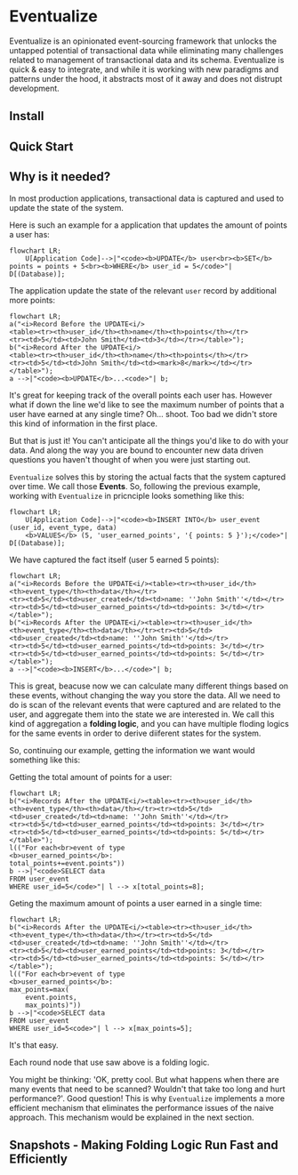 # Eventualize

Eventualize is an opinionated event-sourcing framework that unlocks the untapped potential of transactional data while eliminating many challenges related to management of transactional data and its schema.
Eventualize is quick & easy to integrate, and while it is working with new paradigms and patterns under the hood, it abstracts most of it away and does not distrupt development.

## Install

## Quick Start

## Why is it needed?

In most production applications, transactional data is captured and used to update the state of the system.

Here is such an example for a application that updates the amount of points a user has:

```mermaid
flowchart LR;
    U[Application Code]-->|"<code><b>UPDATE</b> user<br><b>SET</b> points = points + 5<br><b>WHERE</b> user_id = 5</code>"| D[(Database)];
```

The application update the state of the relevant `user` record by additional more points:

```mermaid
flowchart LR;
a("<i>Record Before the UPDATE<i/>
<table><tr><th>user_id</th><th>name</th><th>points</th></tr>
<tr><td>5</td><td>John Smith</td><td>3</td></tr></table>");
b("<i>Record After the UPDATE<i/>
<table><tr><th>user_id</th><th>name</th><th>points</th></tr>
<tr><td>5</td><td>John Smith</td><td><mark>8</mark></td></tr></table>");
a -->|"<code><b>UPDATE</b>...<code>"| b;
```

It's great for keeping track of the overall points each user has.
However what if down the line we'd like to see the maximum number of points that a user have earned at any single time?
Oh... shoot. Too bad we didn't store this kind of information in the first place.

But that is just it!
You can't anticipate all the things you'd like to do with your data.
And along the way you are bound to encounter new data driven questions you haven't thought of when you were just starting out.

`Eventualize` solves this by storing the actual facts that the system captured over time. We call those **Events**. So, following the previous example, working with `Eventualize` in pricnciple looks something like this:

```mermaid
flowchart LR;
    U[Application Code]-->|"<code><b>INSERT INTO</b> user_event (user_id, event_type, data)
    <b>VALUES</b> (5, 'user_earned_points', '{ points: 5 }');</code>"| D[(Database)];
```

We have captured the fact itself (user 5 earned 5 points):

```mermaid
flowchart LR;
a("<i>Records Before the UPDATE<i/><table><tr><th>user_id</th><th>event_type</th><th>data</th></tr>
<tr><td>5</td><td>user_created</td><td>name: ''John Smith''</td></tr>
<tr><td>5</td><td>user_earned_points</td><td>points: 3</td></tr></table>");
b("<i>Records After the UPDATE<i/><table><tr><th>user_id</th><th>event_type</th><th>data</th></tr><tr><td>5</td><td>user_created</td><td>name: ''John Smith''</td></tr>
<tr><td>5</td><td>user_earned_points</td><td>points: 3</td></tr>
<tr><td>5</td><td>user_earned_points</td><td>points: 5</td></tr></table>");
a -->|"<code><b>INSERT</b>...</code>"| b;
```

This is great, beacuse now we can calculate many different things based on these events, without changing the way you store the data.
All we need to do is scan of the relevant events that were captured and are related to the user, and aggregate them into the state we are interested in. We call this kind of aggregation a **folding logic**, and you can have multiple floding logics for the same events in order to derive diiferent states for the system.

So, continuing our example, getting the information we want would something like this:

Getting the total amount of points for a user:

```mermaid
flowchart LR;
b("<i>Records After the UPDATE<i/><table><tr><th>user_id</th><th>event_type</th><th>data</th></tr><tr><td>5</td><td>user_created</td><td>name: ''John Smith''</td></tr>
<tr><td>5</td><td>user_earned_points</td><td>points: 3</td></tr>
<tr><td>5</td><td>user_earned_points</td><td>points: 5</td></tr></table>");
l(("For each<br>event of type
<b>user_earned_points</b>:
total_points+=event.points"))
b -->|"<code>SELECT data
FROM user_event
WHERE user_id=5</code>"| l --> x[total_points=8];
```

Geting the maximum amount of points a user earned in a single time:

```mermaid
flowchart LR;
b("<i>Records After the UPDATE<i/><table><tr><th>user_id</th><th>event_type</th><th>data</th></tr><tr><td>5</td><td>user_created</td><td>name: ''John Smith''</td></tr>
<tr><td>5</td><td>user_earned_points</td><td>points: 3</td></tr>
<tr><td>5</td><td>user_earned_points</td><td>points: 5</td></tr></table>");
l(("For each<br>event of type
<b>user_earned_points</b>:
max_points=max(
    event.points,
    max_points)"))
b -->|"<code>SELECT data
FROM user_event
WHERE user_id=5<code>"| l --> x[max_points=5];
```

It's that easy.

Each round node that use saw above is a folding logic.

You might be thinking: 'OK, pretty cool. But what happens when there are many events that need to be scanned? Wouldn't that take too long and hurt performance?'.
Good question!
This is why `Eventualize` implements a more efficient mechanism that eliminates the performance issues of the naive approach.
This mechanism would be explained in the next section.

## Snapshots - Making Folding Logic Run Fast and Efficiently

